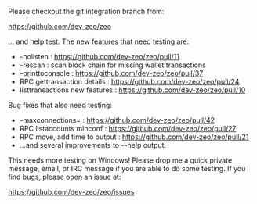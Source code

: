 Please checkout the git integration branch from:

https://github.com/dev-zeo/zeo

... and help test.  The new features that need testing are:

* -nolisten : https://github.com/dev-zeo/zeo/pull/11
* -rescan : scan block chain for missing wallet transactions
* -printtoconsole : https://github.com/dev-zeo/zeo/pull/37
* RPC gettransaction details : https://github.com/dev-zeo/zeo/pull/24
* listtransactions new features : https://github.com/dev-zeo/zeo/pull/10

Bug fixes that also need testing:

* -maxconnections= : https://github.com/dev-zeo/zeo/pull/42
* RPC listaccounts minconf : https://github.com/dev-zeo/zeo/pull/27
* RPC move, add time to output : https://github.com/dev-zeo/zeo/pull/21
* ...and several improvements to --help output.

This needs more testing on Windows!  Please drop me a quick private message, email, or IRC message if you are able to do some testing.  If you find bugs, please open an issue at:

https://github.com/dev-zeo/zeo/issues
